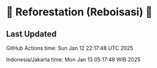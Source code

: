 
# 🌳 Reforestation (Reboisasi) 🌲

## Last Updated

GitHub Actions time: Sun Jan 12 22:17:48 UTC 2025

Indonesia/Jakarta time: Mon Jan 13 05:17:48 WIB 2025

